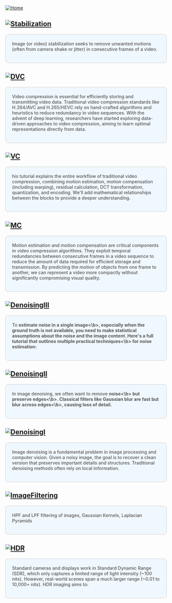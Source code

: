 [![Home](https://img.shields.io/badge/Home-Click%20Here-blue?style=flat&logo=homeadvisor&logoColor=white)](../)
<br>

## [![Stabilization](https://img.shields.io/badge/Stabilization-Traditional_Video_Stabilization-blue?style=for-the-badge&logo=github)](../posts/VideoStabilization)
<div style="background-color: #f0f8ff; color: #555;font-weight: 485; padding: 20px; margin: 20px 0; border-radius: 8px; border: 1px solid #ccc;">
Image (or video) stabilization seeks to remove unwanted motions (often from camera shake or jitter) in consecutive frames of a video.
<p></p>
</div>

## [![DVC](https://img.shields.io/badge/DVC-Deep_Learning_Based_Video_Compression-blue?style=for-the-badge&logo=github)](../posts/DVC)
<div style="background-color: #f0f8ff; color: #555;font-weight: 485; padding: 20px; margin: 20px 0; border-radius: 8px; border: 1px solid #ccc;">
Video compression is essential for efficiently storing and transmitting video data. Traditional video compression standards like H.264/AVC and H.265/HEVC rely on hand-crafted algorithms and heuristics to reduce redundancy in video sequences. With the advent of deep learning, researchers have started exploring data-driven approaches to video compression, aiming to learn optimal representations directly from data.
<p></p>
</div>

## [![VC](https://img.shields.io/badge/VC-Viddeo_Compression-blue?style=for-the-badge&logo=github)](../posts/VideoCompression)
<div style="background-color: #f0f8ff; color: #555;font-weight: 485; padding: 20px; margin: 20px 0; border-radius: 8px; border: 1px solid #ccc;">
his tutorial explains the entire workflow of traditional video compression, combining motion estimation, motion compensation (including warping), residual calculation, DCT transformation, quantization, and encoding. We'll add mathematical relationships between the blocks to provide a deeper understanding.
<p></p>
</div>

## [![MC](https://img.shields.io/badge/MC-Motion_Compensation-blue?style=for-the-badge&logo=github)](../posts/MotionCompensation)
<div style="background-color: #f0f8ff; color: #555;font-weight: 485; padding: 20px; margin: 20px 0; border-radius: 8px; border: 1px solid #ccc;">
Motion estimation and motion compensation are critical components in video compression algorithms. They exploit temporal redundancies between consecutive frames in a video sequence to reduce the amount of data required for efficient storage and transmission. By predicting the motion of objects from one frame to another, we can represent a video more compactly without significantly compromising visual quality.
<p></p>
</div>


## [![DenoisingIII](https://img.shields.io/badge/Denoising-Noise_Estimation-blue?style=for-the-badge&logo=github)](../posts/NoiseEstimation)
<div style="background-color: #f0f8ff; color: #555;font-weight: 485; padding: 20px; margin: 20px 0; border-radius: 8px; border: 1px solid #ccc;">
To <b>estimate noise in a single image<\b>, especially when the ground truth is not available, you need to make statistical assumptions about the noise and the image content. Here's a full tutorial that outlines <b>multiple practical techniques<\b> for noise estimation:
<p></p>
</div>

## [![DenoisingII](https://img.shields.io/badge/Denoising-Bilateral_Filtering-blue?style=for-the-badge&logo=github)](../posts/BilateralFiltering)
<div style="background-color: #f0f8ff; color: #555;font-weight: 485; padding: 20px; margin: 20px 0; border-radius: 8px; border: 1px solid #ccc;">
In image denoising, we often want to remove <b>noise<\b> but preserve <b>edges<\b>. Classical filters like Gaussian blur are fast but <b>blur across edges<\b>, causing loss of detail.
<p></p>
</div>


## [![DenoisingI](https://img.shields.io/badge/Denoising-Non_Local_Mean-blue?style=for-the-badge&logo=github)](../posts/NLMean)
<div style="background-color: #f0f8ff; color: #555;font-weight: 485; padding: 20px; margin: 20px 0; border-radius: 8px; border: 1px solid #ccc;">
Image denoising is a fundamental problem in image processing and computer vision. Given a noisy image, the goal is to recover a clean version that preserves important details and structures. Traditional denoising methods often rely on local information.
<p></p>
</div>

## [![ImageFiltering](https://img.shields.io/badge/Image-Filtering_Kernels-blue?style=for-the-badge&logo=github)](../posts/ImageFiltering)
<div style="background-color: #f0f8ff; color: #555;font-weight: 485; padding: 20px; margin: 20px 0; border-radius: 8px; border: 1px solid #ccc;">
HPF and LPF filtering of images, Gaussian Kernels, Laplacian Pyramids
<p></p>
</div>

## [![HDR](https://img.shields.io/badge/HDR-High_Dynamic_Range-blue?style=for-the-badge&logo=github)](../posts/HDR)
<div style="background-color: #f0f8ff; color: #555;font-weight: 485; padding: 20px; margin: 20px 0; border-radius: 8px; border: 1px solid #ccc;">
Standard cameras and displays work in Standard Dynamic Range (SDR), which only captures a limited range of light intensity (~100 nits). However, real-world scenes span a much larger range (~0.01 to 10,000+ nits). HDR imaging aims to:
  <p></p>
</div>



